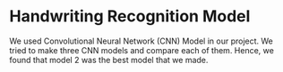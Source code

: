 # Handwriting Recognition Model
We used Convolutional Neural Network (CNN) Model in our project. We tried to make three CNN models and compare each of them. Hence, we found that model 2 was the best model that we made.
